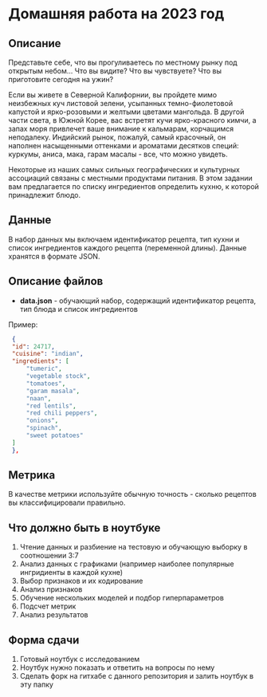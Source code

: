 # Домашняя работа на 2023 год

## Описание

Представьте себе, что вы прогуливаетесь по местному рынку под открытым небом... Что вы видите? Что вы чувствуете? Что вы приготовите сегодня на ужин?

Если вы живете в Северной Калифорнии, вы пройдете мимо неизбежных куч листовой зелени, усыпанных темно-фиолетовой капустой и ярко-розовыми и желтыми цветами мангольда. В другой части света, в Южной Корее, вас встретят кучи ярко-красного кимчи, а запах моря привлечет ваше внимание к кальмарам, корчащимся неподалеку. Индийский рынок, пожалуй, самый красочный, он наполнен насыщенными оттенками и ароматами десятков специй: куркумы, аниса, мака, гарам масалы - все, что можно увидеть.

Некоторые из наших самых сильных географических и культурных ассоциаций связаны с местными продуктами питания. В этом задании вам предлагается по списку ингредиентов определить кухню, к которой принадлежит блюдо.

## Данные

В набор данных мы включаем идентификатор рецепта, тип кухни и список ингредиентов каждого рецепта (переменной длины). Данные хранятся в формате JSON.

## Описание файлов

- __data.json__ - обучающий набор, содержащий идентификатор рецепта, тип блюда и список ингредиентов

Пример:

```json
 {
 "id": 24717,
 "cuisine": "indian",
 "ingredients": [
     "tumeric",
     "vegetable stock",
     "tomatoes",
     "garam masala",
     "naan",
     "red lentils",
     "red chili peppers",
     "onions",
     "spinach",
     "sweet potatoes"
 ]
 },
```

## Метрика

В качестве метрики используйте обычную точность - сколько рецептов вы классифицировали правильно.

## Что должно быть в ноутбуке

1. Чтение данных и разбиение на тестовую и обучающую выборку в соотношении 3:7
2. Анализ данных с графиками (например наиболее популярные ингридиенты в каждой кухне)
3. Выбор признаков и их кодирование
4. Анализ признаков
5. Обучение нескольких моделей и подбор гиперпараметров
6. Подсчет метрик
7. Анализ результатов

## Форма сдачи

1. Готовый ноутбук с исследованием
2. Ноутбук нужно показать и ответить на вопросы по нему
3. Сделать форк на гитхабе с данного репозитория и залить ноутбук в эту папку

